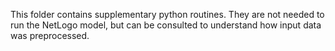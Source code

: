 <!--
SPDX-FileContributor: Carsten Lemmen <carsten.lemmen@hereon.de>
SPDX-FileCopyrightText: 2024 Helmholtz-Zentrum hereon GmbH
SPDX-License-Identifier: CC0-1.0
-->

This folder contains supplementary python routines. They are not
needed to run the NetLogo model, but can be consulted to understand
how input data was preprocessed.

